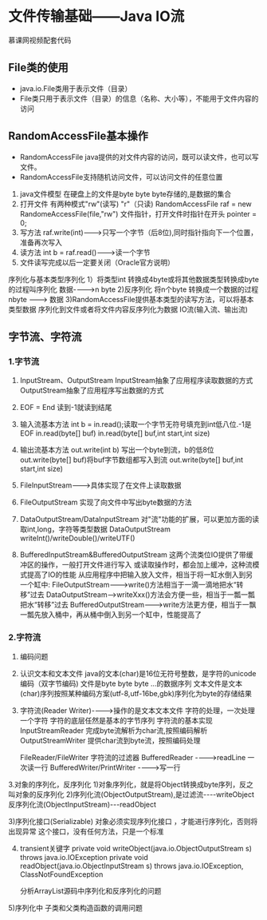 # 文件传输基础——Java IO流
慕课网视频配套代码

## File类的使用
* java.io.File类用于表示文件（目录）
* File类只用于表示文件（目录）的信息（名称、大小等），不能用于文件内容的访问

## RandomAccessFile基本操作
* RandomAccessFile java提供的对文件内容的访问，既可以读文件，也可以写文件。
* RandomAccessFile支持随机访问文件，可以访问文件的任意位置

1. java文件模型
  在硬盘上的文件是byte byte byte存储的,是数据的集合
2. 打开文件
  有两种模式"rw"(读写)  "r"（只读)
  RandomAccessFile raf = new RandomeAccessFile(file,"rw")
  文件指针，打开文件时指针在开头 pointer = 0;
3. 写方法
    raf.write(int)--->只写一个字节（后8位),同时指针指向下一个位置，准备再次写入
4. 读方法
   int b = raf.read()--->读一个字节
5. 文件读写完成以后一定要关闭（Oracle官方说明）


序列化与基本类型序列化
1）将类型int 转换成4byte或将其他数据类型转换成byte的过程叫序列化
     数据---->n byte
2)反序列化
    将n个byte 转换成一个数据的过程
    nbyte ---> 数据
3)RandomAccessFile提供基本类型的读写方法，可以将基本类型数据
   序列化到文件或者将文件内容反序列化为数据
 IO流(输入流、输出流)
 
## 字节流、字符流
### 1.字节流
1. InputStream、OutputStream
    InputStream抽象了应用程序读取数据的方式
    OutputStream抽象了应用程序写出数据的方式 
2. EOF = End   读到-1就读到结尾
3. 输入流基本方法
   int  b = in.read();读取一个字节无符号填充到int低八位.-1是 EOF
   in.read(byte[] buf) 
   in.read(byte[] buf,int start,int size)
4. 输出流基本方法
  out.write(int b)  写出一个byte到流，b的低8位
  out.write(byte[] buf)将buf字节数组都写入到流
  out.write(byte[] buf,int start,int size)
  
5. FileInputStream--->具体实现了在文件上读取数据
6. FileOutputStream 实现了向文件中写出byte数据的方法
7. DataOutputStream/DataInputStream
    对"流"功能的扩展，可以更加方面的读取int,long，字符等类型数据
   DataOutputStream
        writeInt()/writeDouble()/writeUTF()

8. BufferedInputStream&BufferedOutputStream
 这两个流类位IO提供了带缓冲区的操作，一般打开文件进行写入
 或读取操作时，都会加上缓冲，这种流模式提高了IO的性能
 从应用程序中把输入放入文件，相当于将一缸水倒入到另一个缸中:
 FileOutputStream--->write()方法相当于一滴一滴地把水“转移”过去
 DataOutputStream-->writeXxx()方法会方便一些，相当于一瓢一瓢把水“转移”过去
 BufferedOutputStream--->write方法更方便，相当于一飘一瓢先放入桶中，再从桶中倒入到另一个缸中，性能提高了
   
   
### 2.字符流
1. 编码问题
2. 认识文本和文本文件
 java的文本(char)是16位无符号整数，是字符的unicode编码（双字节编码)
 文件是byte byte byte ...的数据序列
文本文件是文本(char)序列按照某种编码方案(utf-8,utf-16be,gbk)序列化为byte的存储结果
3. 字符流(Reader Writer)---->操作的是文本文本文件
字符的处理，一次处理一个字符
字符的底层任然是基本的字节序列
字符流的基本实现
   InputStreamReader   完成byte流解析为char流,按照编码解析
   OutputStreamWriter  提供char流到byte流，按照编码处理  
   
   FileReader/FileWriter
 字符流的过滤器
   BufferedReader   ---->readLine 一次读一行
   BufferedWriter/PrintWriter   ---->写一行    
   
   
3.对象的序列化，反序列化
1)对象序列化，就是将Object转换成byte序列，反之叫对象的反序列化 
2)序列化流(ObjectOutputStream),是过滤流----writeObject
   反序列化流(ObjectInputStream)---readObject

3)序列化接口(Serializable)
   对象必须实现序列化接口 ，才能进行序列化，否则将出现异常
   这个接口，没有任何方法，只是一个标准
 
4) transient关键字
    private void writeObject(java.io.ObjectOutputStream s)
		        throws java.io.IOException
	private void readObject(java.io.ObjectInputStream s)
		        throws java.io.IOException, ClassNotFoundException
		        
   分析ArrayList源码中序列化和反序列化的问题
 
5)序列化中 子类和父类构造函数的调用问题
